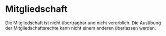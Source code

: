 # Mitgliedschaft

Die Mitgliedschaft ist nicht übertragbar und nicht vererblich. Die Ausübung der Mitgliedschaftsrechte kann nicht einem anderen überlassen werden. 

